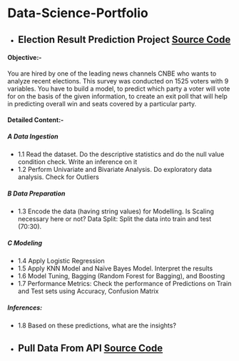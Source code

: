 # Data-Science-Portfolio

* ## Election Result Prediction Project [Source Code](https://github.com/jyoti4293/Data-Science-Portfolio/tree/main/Election%20Result%20Prediction)
#### Objective:-
You are hired by one of the leading news channels CNBE who wants to analyze recent elections. This survey was conducted on 1525 voters with 9 variables. You have to build a model, to predict which party a voter will vote for on the basis of the given information, to create an exit poll that will help in predicting overall win and seats covered by a particular party.

#### Detailed Content:-
##### A Data Ingestion
 - 1.1 Read the dataset. Do the descriptive statistics and do the null value condition check. Write an inference on it 
 - 1.2 Perform Univariate and Bivariate Analysis. Do exploratory data analysis. Check for Outliers
##### B Data Preparation
 - 1.3 Encode the data (having string values) for Modelling. Is Scaling necessary here or not? Data Split: Split the data into train and test (70:30). 
##### C Modeling
 - 1.4 Apply Logistic Regression
 - 1.5 Apply KNN Model and Naïve Bayes Model. Interpret the results
 - 1.6 Model Tuning, Bagging (Random Forest for Bagging), and Boosting
 - 1.7 Performance Metrics: Check the performance of Predictions on Train and Test sets using Accuracy, Confusion Matrix
##### Inferences:
 - 1.8 Based on these predictions, what are the insights?

* ## Pull Data From API [Source Code](https://github.com/jyoti4293/Data-Science-Portfolio/blob/main/Pull%20data%20from%20an%20API%20using%20requests.ipynb)
